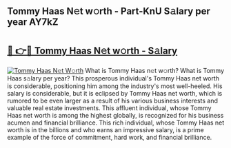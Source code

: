 ## Tommy Haas N𝚎t w𝚘rth - Part-KnU S𝚊lary per year AY7kZ

# <h2><a href="http://gc1luc.nevu.top/?p=Tommy+Haas">🔗 👉🔴 Tommy Haas N𝚎t w𝚘rth - S𝚊lary</a></h2>

[![Tommy Haas N𝚎t W𝚘rth](https://i.imgur.com/Oavwk0R.jpeg)](http://gc1luc.nevu.top/?p=Tommy+Haas)
What is Tommy Haas n𝚎t w𝚘rth? What is Tommy Haas s𝚊lary per year?
This prosperous individual's Tommy Haas net worth is considerable, positioning him among the industry's most well-heeled. His salary is considerable, but it is eclipsed by Tommy Haas net worth, which is rumored to be even larger as a result of his various business interests and valuable real estate investments. This affluent individual, whose Tommy Haas net worth is among the highest globally, is recognized for his business acumen and financial brilliance. This rich individual, whose Tommy Haas net worth is in the billions and who earns an impressive salary, is a prime example of the force of commitment, hard work, and financial brilliance.
